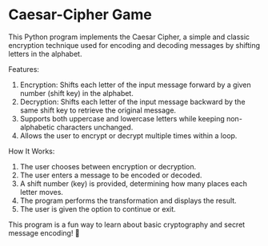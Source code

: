 # Caesar-Cipher Game

This Python program implements the Caesar Cipher, a simple and classic encryption technique used for encoding and decoding messages by shifting letters in the alphabet.

Features:
1. Encryption: Shifts each letter of the input message forward by a given number (shift key) in the alphabet.
2. Decryption: Shifts each letter of the input message backward by the same shift key to retrieve the original message.
3. Supports both uppercase and lowercase letters while keeping non-alphabetic characters unchanged.
4. Allows the user to encrypt or decrypt multiple times within a loop.
   
How It Works:
1. The user chooses between encryption or decryption.
2. The user enters a message to be encoded or decoded.
3. A shift number (key) is provided, determining how many places each letter moves.
4. The program performs the transformation and displays the result.
5. The user is given the option to continue or exit.
   
This program is a fun way to learn about basic cryptography and secret message encoding! 🔐

